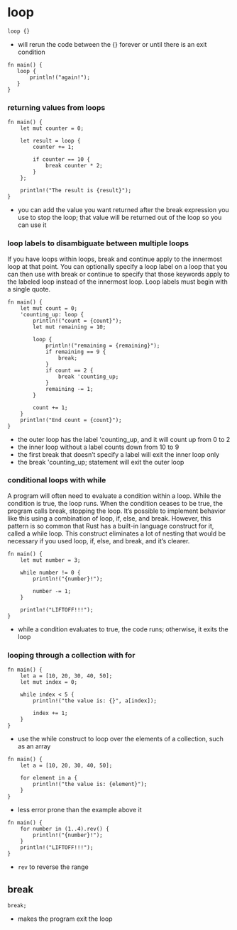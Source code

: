 
# loop
```
loop {}
```
 - will rerun the code between the {} forever or until there is an exit condition

 ```
fn main() {
    loop {
        println!("again!");
    }
}
 ```

### returning values from loops
```
fn main() {
    let mut counter = 0;

    let result = loop {
        counter += 1;

        if counter == 10 {
            break counter * 2;
        }
    };

    println!("The result is {result}");
}
```
- you can add the value you want returned after the break expression you use to stop the loop; that value will be returned out of the loop so you can use it

### loop labels to disambiguate between multiple loops
If you have loops within loops, break and continue apply to the innermost loop at that point. You can optionally specify a loop label on a loop that you can then use with break or continue to specify that those keywords apply to the labeled loop instead of the innermost loop. Loop labels must begin with a single quote.
```
fn main() {
    let mut count = 0;
    'counting_up: loop {
        println!("count = {count}");
        let mut remaining = 10;

        loop {
            println!("remaining = {remaining}");
            if remaining == 9 {
                break;
            }
            if count == 2 {
                break 'counting_up;
            }
            remaining -= 1;
        }

        count += 1;
    }
    println!("End count = {count}");
}
```
 - the outer loop has the label 'counting_up, and it will count up from 0 to 2
 - the inner loop without a label counts down from 10 to 9
 - the first break that doesn’t specify a label will exit the inner loop only
 - the break 'counting_up; statement will exit the outer loop

### conditional loops with while
A program will often need to evaluate a condition within a loop. While the condition is true, the loop runs. When the condition ceases to be true, the program calls break, stopping the loop. It’s possible to implement behavior like this using a combination of loop, if, else, and break. However, this pattern is so common that Rust has a built-in language construct for it, called a while loop. This construct eliminates a lot of nesting that would be necessary if you used loop, if, else, and break, and it’s clearer. 

```
fn main() {
    let mut number = 3;

    while number != 0 {
        println!("{number}!");

        number -= 1;
    }

    println!("LIFTOFF!!!");
}
```
 - while a condition evaluates to true, the code runs; otherwise, it exits the loop

### looping through a collection with for

```
fn main() {
    let a = [10, 20, 30, 40, 50];
    let mut index = 0;

    while index < 5 {
        println!("the value is: {}", a[index]);

        index += 1;
    }
}
```
 - use the while construct to loop over the elements of a collection, such as an array

```
fn main() {
    let a = [10, 20, 30, 40, 50];

    for element in a {
        println!("the value is: {element}");
    }
}
```
 - less error prone than the example above it 

```
fn main() {
    for number in (1..4).rev() {
        println!("{number}!");
    }
    println!("LIFTOFF!!!");
}
```
 - ```rev``` to reverse the range

## break
```
break;
```
 - makes the program exit the loop
